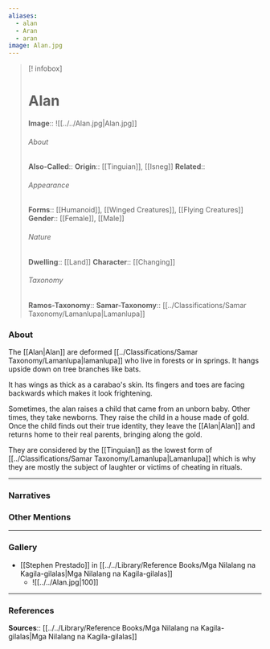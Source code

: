 ```yaml
---
aliases:
  - alan
  - Aran
  - aran
image: Alan.jpg
---
```

> [! infobox]
> # Alan
> **Image**:: ![[../../Alan.jpg|Alan.jpg]]
> ###### About
> **Also-Called**:: 
> **Origin**:: [[Tinguian]], [[Isneg]]
> **Related**:: 
> ###### Appearance
> **Forms**::  [[Humanoid]], [[Winged Creatures]], [[Flying Creatures]]
> **Gender**:: [[Female]], [[Male]]
> ###### Nature
> **Dwelling**:: [[Land]]
> **Character**:: [[Changing]]
> ⠀
> ###### Taxonomy
> **Ramos-Taxonomy**:: 
> **Samar-Taxonomy**:: [[../Classifications/Samar Taxonomy/Lamanlupa|Lamanlupa]]
### About 
The [[Alan|Alan]] are deformed [[../Classifications/Samar Taxonomy/Lamanlupa|lamanlupa]] who live in forests or in springs. It hangs upside down on tree branches like bats. 

It has wings as thick as a carabao's skin. Its fingers and toes are facing backwards which makes it look frightening. 

Sometimes, the alan raises a child that came from an unborn baby. Other times, they take newborns. They raise the child in a house made of gold. Once the child finds out their true identity, they leave the [[Alan|Alan]] and returns home to their real parents, bringing along the gold. 

They are considered by the [[Tinguian]] as the lowest form of [[../Classifications/Samar Taxonomy/Lamanlupa|Lamanlupa]] which is why they are mostly the subject of laughter or victims of cheating in rituals. 

---
### Narratives


### Other Mentions


---
### Gallery
- [[Stephen Prestado]] in [[../../Library/Reference Books/Mga Nilalang na Kagila-gilalas|Mga Nilalang na Kagila-gilalas]]
	- ![[../../Alan.jpg|100]]


---
### References
**Sources**:: [[../../Library/Reference Books/Mga Nilalang na Kagila-gilalas|Mga Nilalang na Kagila-gilalas]]

[^1]: [[../../Library/Reference Books/Mga Nilalang na Kagila-gilalas|Mga Nilalang na Kagila-gilalas]]